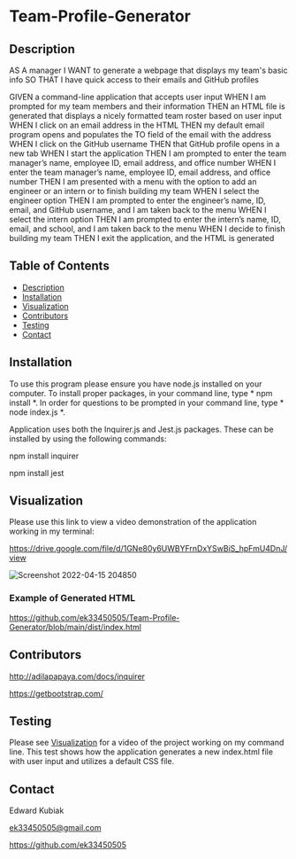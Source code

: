 # Team-Profile-Generator

## Description

AS A manager
I WANT to generate a webpage that displays my team's basic info
SO THAT I have quick access to their emails and GitHub profiles

GIVEN a command-line application that accepts user input
WHEN I am prompted for my team members and their information
THEN an HTML file is generated that displays a nicely formatted team roster based on user input
WHEN I click on an email address in the HTML
THEN my default email program opens and populates the TO field of the email with the address
WHEN I click on the GitHub username
THEN that GitHub profile opens in a new tab
WHEN I start the application
THEN I am prompted to enter the team manager’s name, employee ID, email address, and office number
WHEN I enter the team manager’s name, employee ID, email address, and office number
THEN I am presented with a menu with the option to add an engineer or an intern or to finish building my team
WHEN I select the engineer option
THEN I am prompted to enter the engineer’s name, ID, email, and GitHub username, and I am taken back to the menu
WHEN I select the intern option
THEN I am prompted to enter the intern’s name, ID, email, and school, and I am taken back to the menu
WHEN I decide to finish building my team
THEN I exit the application, and the HTML is generated

 ## Table of Contents
  - [Description](#description)
  - [Installation](#installation)
  - [Visualization](#visualization)
  - [Contributors](#contributors)
  - [Testing](#testing)
  - [Contact](#contact)

## Installation

To use this program please ensure you have node.js installed on your computer. To install proper packages, in your command line, type * npm install *. In order for questions to be prompted in your command line, type * node index.js *.

Application uses both the Inquirer.js and Jest.js packages. These can be installed by using the following commands:

npm install inquirer

npm install jest

## Visualization

Please use this link to view a video demonstration of the application working in my terminal:

https://drive.google.com/file/d/1GNe80y6UWBYFrnDxYSwBiS_hpFmU4DnJ/view


![Screenshot 2022-04-15 204850](https://user-images.githubusercontent.com/97137083/163655424-829254e5-d59e-40ab-87ec-93516456c1ef.png)

### Example of Generated HTML

https://github.com/ek33450505/Team-Profile-Generator/blob/main/dist/index.html

## Contributors

http://adilapapaya.com/docs/inquirer

https://getbootstrap.com/


## Testing

Please see [Visualization](#visualization) for a video of the project working on my command line. This test shows how the application generates a new index.html file with user input and utilizes a default CSS file.


## Contact

Edward Kubiak

ek33450505@gmail.com

https://github.com/ek33450505



